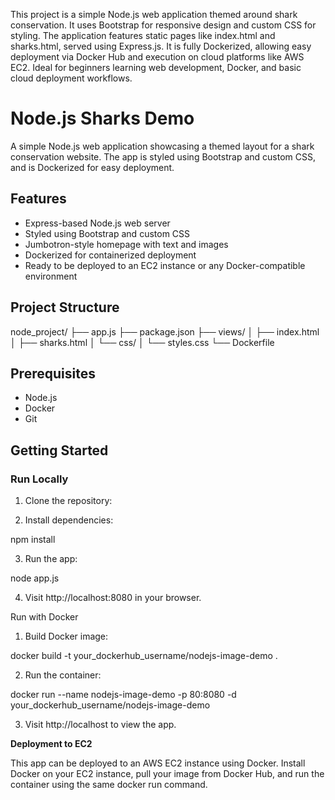 This project is a simple Node.js web application themed around shark conservation. 
It uses Bootstrap for responsive design and custom CSS for styling. The application features static pages like index.html and sharks.html, served using Express.js. 
It is fully Dockerized, allowing easy deployment via Docker Hub and execution on cloud platforms like AWS EC2. 
Ideal for beginners learning web development, Docker, and basic cloud deployment workflows.

# Node.js Sharks Demo

A simple Node.js web application showcasing a themed layout for a shark conservation website. The app is styled using Bootstrap and custom CSS, and is Dockerized for easy deployment.

## Features

- Express-based Node.js web server  
- Styled using Bootstrap and custom CSS  
- Jumbotron-style homepage with text and images  
- Dockerized for containerized deployment  
- Ready to be deployed to an EC2 instance or any Docker-compatible environment  

## Project Structure

node_project/ ├── app.js ├── package.json ├── views/ │   ├── index.html │   ├── sharks.html │   └── css/ │       └── styles.css └── Dockerfile

## Prerequisites

- Node.js  
- Docker  
- Git  

## Getting Started

### Run Locally

1. Clone the repository:  

2. Install dependencies:

npm install

3. Run the app:

node app.js

4. Visit http://localhost:8080 in your browser.

Run with Docker

1. Build Docker image:

docker build -t your_dockerhub_username/nodejs-image-demo .

2. Run the container:

docker run --name nodejs-image-demo -p 80:8080 -d your_dockerhub_username/nodejs-image-demo

3. Visit http://localhost to view the app.

**Deployment to EC2**

This app can be deployed to an AWS EC2 instance using Docker. Install Docker on your EC2 instance, pull your image from Docker Hub, and run the container using the same docker run command.

